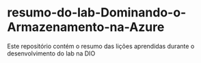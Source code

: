 # resumo-do-lab-Dominando-o-Armazenamento-na-Azure
Este repositório contém o resumo das lições aprendidas durante o desenvolvimento do lab na DIO
